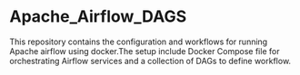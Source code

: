 # Apache_Airflow_DAGS
This repository contains the configuration and workflows for running Apache airflow using docker.The setup include Docker Compose file for orchestrating Airflow services and a collection of DAGs to define workflow.
